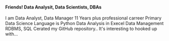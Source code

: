 #### Friends! Data Analysit, Data Scientists, DBAs

I am Data Analyst, Data Manager
11 Years plus professional carreer
Primary Data Science Language is Python
Data Analysis in Execel
Data Management RDBMS, SQL
Cerated my GitHub repository..
It's interesting to hooked up with...

<!--### Hi there 👋-->



<!--
**rkpathakrajesh/rkpathakrajesh** is a ✨ _special_ ✨ repository because its `README.md` (this file) appears on your GitHub profile.

Here are some ideas to get you started:

- 🔭 I’m currently working on ...
- 🌱 I’m currently learning ...
- 👯 I’m looking to collaborate on ...
- 🤔 I’m looking for help with ...
- 💬 Ask me about ...
- 📫 How to reach me: ...
- 😄 Pronouns: ...
- ⚡ Fun fact: ...
-->

